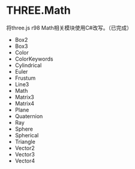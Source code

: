# THREE.Math

将three.js r98 Math相关模块使用C#改写。（已完成）

* Box2
* Box3
* Color
* ColorKeywords
* Cylindrical
* Euler
* Frustum
* Line3
* Math
* Matrix3
* Matrix4
* Plane
* Quaternion
* Ray
* Sphere
* Spherical
* Triangle
* Vector2
* Vector3
* Vector4

